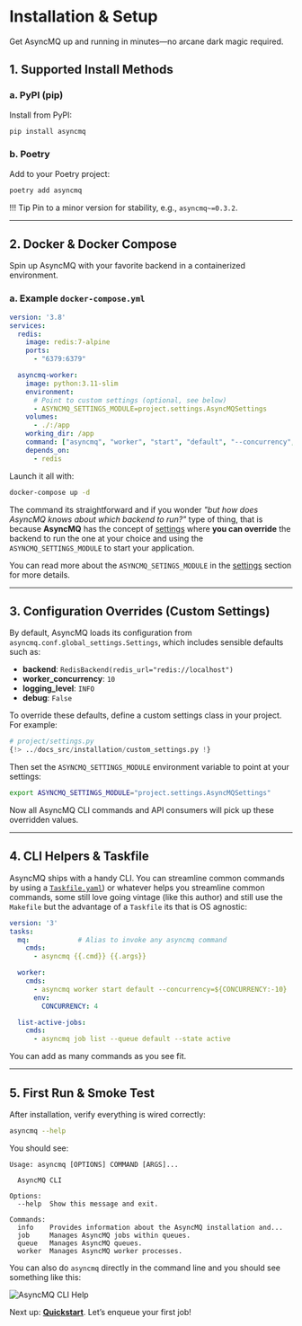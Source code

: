 # Installation & Setup

Get AsyncMQ up and running in minutes—no arcane dark magic required.

## 1. Supported Install Methods

### a. PyPI (pip)

Install from PyPI:

```bash
pip install asyncmq
```

### b. Poetry

Add to your Poetry project:

```bash
poetry add asyncmq
```

!!! Tip
    Pin to a minor version for stability, e.g., `asyncmq~=0.3.2`.

---

## 2. Docker & Docker Compose

Spin up AsyncMQ with your favorite backend in a containerized environment.

### a. Example `docker-compose.yml`

```yaml
version: '3.8'
services:
  redis:
    image: redis:7-alpine
    ports:
      - "6379:6379"

  asyncmq-worker:
    image: python:3.11-slim
    environment:
      # Point to custom settings (optional, see below)
      - ASYNCMQ_SETTINGS_MODULE=project.settings.AsyncMQSettings
    volumes:
      - ./:/app
    working_dir: /app
    command: ["asyncmq", "worker", "start", "default", "--concurrency", "4"]
    depends_on:
      - redis
```

Launch it all with:

```bash
docker-compose up -d
```

The command its straightforward and if you wonder *"but how does AsyncMQ knows about which backend to run?"* type of thing,
that is because **AsyncMQ** has the concept of [settings](features/settings.md) where **you can override** the backend to run
the one at your choice and using the `ASYNCMQ_SETTINGS_MODULE` to start your application.

You can read more about the `ASYNCMQ_SETINGS_MODULE` in the [settings](features/settings.md) section for more details.

---

## 3. Configuration Overrides (Custom Settings)

By default, AsyncMQ loads its configuration from `asyncmq.conf.global_settings.Settings`, which includes sensible defaults such as:

* **backend**: `RedisBackend(redis_url="redis://localhost")`
* **worker_concurrency**: `10`
* **logging_level**: `INFO`
* **debug**: `False`

To override these defaults, define a custom settings class in your project. For example:

```python
# project/settings.py
{!> ../docs_src/installation/custom_settings.py !}
```

Then set the `ASYNCMQ_SETTINGS_MODULE` environment variable to point at your settings:

```bash
export ASYNCMQ_SETTINGS_MODULE="project.settings.AsyncMQSettings"
```

Now all AsyncMQ CLI commands and API consumers will pick up these overridden values.

---

## 4. CLI Helpers & Taskfile

AsyncMQ ships with a handy CLI. You can streamline common commands by using a [`Taskfile.yaml`](https://taskfile.dev/))
or whatever helps you streamline common commands, some still love going vintage (like this author) and still use the `Makefile`
but the advantage of a `Taskfile` its that is OS agnostic:

```yaml
version: '3'
tasks:
  mq:            # Alias to invoke any asyncmq command
    cmds:
      - asyncmq {{.cmd}} {{.args}}

  worker:
    cmds:
      - asyncmq worker start default --concurrency=${CONCURRENCY:-10}
      env:
        CONCURRENCY: 4

  list-active-jobs:
    cmds:
      - asyncmq job list --queue default --state active
```

You can add as many commands as you see fit.

---

## 5. First Run & Smoke Test

After installation, verify everything is wired correctly:

```bash
asyncmq --help
```

You should see:

```text
Usage: asyncmq [OPTIONS] COMMAND [ARGS]...

  AsyncMQ CLI

Options:
  --help  Show this message and exit.

Commands:
  info    Provides information about the AsyncMQ installation and...
  job     Manages AsyncMQ jobs within queues.
  queue   Manages AsyncMQ queues.
  worker  Manages AsyncMQ worker processes.
```

You can also do `asyncmq` directly in the command line and you should see something like this:

<img src="https://res.cloudinary.com/dymmond/image/upload/v1746168744/asyncmq/docs/cpnmhbed53jnlrriciof.png" alt="AsyncMQ CLI Help"/>

Next up: **[Quickstart](features/quickstart.md)**. Let’s enqueue your first job!

